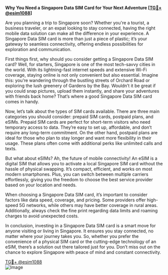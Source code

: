 **Why You Need a Singapore Data SIM Card for Your Next Adventure [[TG💪+ @esim1088](https://t.me/s/esim1088)]**

Are you planning a trip to Singapore soon? Whether you're a tourist, a business traveler, or an expat looking to stay connected, having the right mobile data solution can make all the difference in your experience. A Singapore Data SIM card is more than just a piece of plastic; it’s your gateway to seamless connectivity, offering endless possibilities for exploration and communication.

First things first, why should you consider getting a Singapore Data SIM card? Well, for starters, Singapore is one of the most tech-savvy cities in the world. With its lightning-fast internet speeds and extensive Wi-Fi coverage, staying online is not only convenient but also essential. Imagine this: you’re wandering through the bustling streets of Orchard Road or exploring the lush greenery of Gardens by the Bay. Wouldn’t it be great if you could snap pictures, upload them instantly, and share your adventures with friends back home? That’s where a good Singapore Data SIM card comes in handy.

Now, let’s talk about the types of SIM cards available. There are three main categories you should consider: prepaid SIM cards, postpaid plans, and eSIMs. Prepaid SIM cards are perfect for short-term visitors who need temporary access to data. They’re easy to set up, affordable, and don’t require any long-term commitment. On the other hand, postpaid plans are ideal for those who plan to stay longer and want more flexibility in their usage. These plans often come with additional perks like unlimited calls and texts.

But what about eSIMs? Ah, the future of mobile connectivity! An eSIM is a digital SIM that allows you to activate a local Singapore SIM card without the hassle of physical swapping. It’s compact, efficient, and works on most modern smartphones. Plus, you can switch between multiple carriers effortlessly, giving you the freedom to choose the best service provider based on your location and needs.

When choosing a Singapore Data SIM card, it’s important to consider factors like data speed, coverage, and pricing. Some providers offer high-speed 5G networks, while others may have better coverage in rural areas. Additionally, always check the fine print regarding data limits and roaming charges to avoid unexpected costs.

In conclusion, investing in a Singapore Data SIM card is a smart move for anyone visiting or living in Singapore. It ensures you stay connected, no matter where your journey takes you. So, whether you prefer the convenience of a physical SIM card or the cutting-edge technology of an eSIM, there’s a solution out there tailored just for you. Don’t miss out on the chance to explore Singapore with peace of mind and constant connectivity. 

[TG💪+ @esim1088](https://t.me/s/esim1088)  
![Image](https://i.postimg.cc/Y0z9fWf4/image.png)